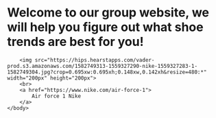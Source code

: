 <!DOCTYPE html>
<html>
    <head>
        <title>
            Sabrina and Vittoria's Group Website
        </title>
    </head>
    <body>
        <h1>Welcome to our group website, we will help you figure out what shoe trends are best for you!</h1>
        
        <img src="https://hips.hearstapps.com/vader-prod.s3.amazonaws.com/1582749313-1559327290-nike-1559327283-1-1582749304.jpg?crop=0.695xw:0.695xh;0.148xw,0.142xh&resize=480:*" width="200px" height="200px">
        <br>
        <a href="https://www.nike.com/air-force-1">
            Air force 1 Nike
        </a>
    </body>
</html>

